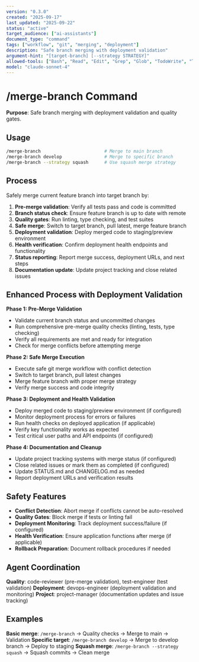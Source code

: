 ```yaml
---
version: "0.3.0"
created: "2025-09-17"
last_updated: "2025-09-22"
status: "active"
target_audience: ["ai-assistants"]
document_type: "command"
tags: ["workflow", "git", "merging", "deployment"]
description: "Safe branch merging with deployment validation"
argument-hint: "[target-branch] [--strategy STRATEGY]"
allowed-tools: ["Bash", "Read", "Edit", "Grep", "Glob", "TodoWrite", "Task"]
model: "claude-sonnet-4"
---
```


# /merge-branch Command

**Purpose**: Safe branch merging with deployment validation and quality gates.

## Usage

```bash
/merge-branch                        # Merge to main branch
/merge-branch develop                # Merge to specific branch
/merge-branch --strategy squash      # Use squash merge strategy
```

## Process

Safely merge current feature branch into target branch by:

1. **Pre-merge validation**: Verify all tests pass and code is committed
2. **Branch status check**: Ensure feature branch is up to date with remote
3. **Quality gates**: Run linting, type checking, and test suites
4. **Safe merge**: Switch to target branch, pull latest, merge feature branch
5. **Deployment validation**: Deploy merged code to staging/preview environment
6. **Health verification**: Confirm deployment health endpoints and functionality
7. **Status reporting**: Report merge success, deployment URLs, and next steps
8. **Documentation update**: Update project tracking and close related issues

## Enhanced Process with Deployment Validation

**Phase 1: Pre-Merge Validation**
- Validate current branch status and uncommitted changes
- Run comprehensive pre-merge quality checks (linting, tests, type checking)
- Verify all requirements are met and ready for integration
- Check for merge conflicts before attempting merge

**Phase 2: Safe Merge Execution**
- Execute safe git merge workflow with conflict detection
- Switch to target branch, pull latest changes
- Merge feature branch with proper merge strategy
- Verify merge success and code integrity

**Phase 3: Deployment and Health Validation**
- Deploy merged code to staging/preview environment (if configured)
- Monitor deployment process for errors or failures
- Run health checks on deployed application (if applicable)
- Verify key functionality works as expected
- Test critical user paths and API endpoints (if configured)

**Phase 4: Documentation and Cleanup**
- Update project tracking systems with merge status (if configured)
- Close related issues or mark them as completed (if configured)
- Update STATUS.md and CHANGELOG.md as needed
- Report deployment URLs and verification results

## Safety Features

- **Conflict Detection**: Abort merge if conflicts cannot be auto-resolved
- **Quality Gates**: Block merge if tests or linting fail
- **Deployment Monitoring**: Track deployment success/failure (if configured)
- **Health Verification**: Ensure application functions after merge (if applicable)
- **Rollback Preparation**: Document rollback procedures if needed

## Agent Coordination

**Quality**: code-reviewer (pre-merge validation), test-engineer (test validation)
**Deployment**: devops-engineer (deployment validation and monitoring)
**Project**: project-manager (documentation updates and issue tracking)

## Examples

**Basic merge**: `/merge-branch` → Quality checks → Merge to main → Validation
**Specific target**: `/merge-branch develop` → Merge to develop branch → Deploy to staging
**Squash merge**: `/merge-branch --strategy squash` → Squash commits → Clean merge